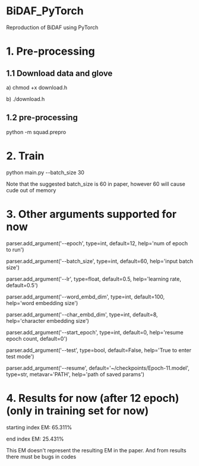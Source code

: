 # BiDAF_PyTorch
Reproduction of BiDAF using PyTorch

# 1. Pre-processing
## 1.1 Download data and glove
a) chmod +x download.h

b) ./download.h

## 1.2 pre-processing
python -m squad.prepro

# 2. Train
python main.py --batch_size 30

Note that the suggested batch_size is 60 in paper, however 60 will cause cude out of memory

# 3. Other arguments supported for now
parser.add_argument('--epoch', type=int, default=12, help='num of epoch to run')

parser.add_argument('--batch_size', type=int, default=60, help='input batch size')

parser.add_argument('--lr', type=float, default=0.5, help='learning rate, default=0.5')

parser.add_argument('--word_embd_dim', type=int, default=100, help='word embedding size')

parser.add_argument('--char_embd_dim', type=int, default=8, help='character embedding size')

parser.add_argument('--start_epoch', type=int, default=0, help='resume epoch count, default=0')

parser.add_argument('--test', type=bool, default=False, help='True to enter test mode')

parser.add_argument('--resume', default='~/checkpoints/Epoch-11.model', type=str, metavar='PATH', help='path of saved params')

# 4. Results for now (after 12 epoch) (only in training set for now)
starting index EM: 65.311%

end index EM: 25.431%

This EM doesn't represent the resulting EM in the paper. And from results there must be bugs in codes

